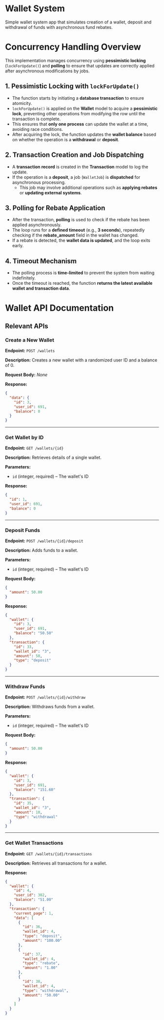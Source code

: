 # Wallet System
Simple wallet system app that simulates creation of a wallet, deposit and withdrawal of funds with asynchronous fund rebates.

# Concurrency Handling Overview
This implementation manages concurrency using **pessimistic locking** (`lockForUpdate()`) and **polling** to ensure that updates are correctly applied after asynchronous modifications by jobs.

## 1. Pessimistic Locking with `lockForUpdate()`
- The function starts by initiating a **database transaction** to ensure atomicity.
- `lockForUpdate()` is applied on the **Wallet** model to acquire a **pessimistic lock**, preventing other operations from modifying the row until the transaction is complete.
- This ensures that **only one process** can update the wallet at a time, avoiding race conditions.
- After acquiring the lock, the function updates the **wallet balance** based on whether the operation is a **withdrawal** or **deposit**.

## 2. Transaction Creation and Job Dispatching
- A **transaction record** is created in the **Transaction** model to log the update.
- If the operation is a **deposit**, a job (`WalletJob`) is **dispatched** for asynchronous processing.
  - This job may involve additional operations such as **applying rebates** or **updating external systems**.

## 3. Polling for Rebate Application
- After the transaction, **polling** is used to check if the rebate has been applied asynchronously.
- The loop runs for a **defined timeout** (e.g., **3 seconds**), repeatedly checking if the **rebate_amount** field in the wallet has changed.
- If a rebate is detected, the **wallet data is updated**, and the loop exits early.

## 4. Timeout Mechanism
- The polling process is **time-limited** to prevent the system from waiting indefinitely.
- Once the timeout is reached, the function **returns the latest available wallet and transaction data**.

#
# Wallet API Documentation

## **Relevant APIs**

### **Create a New Wallet**
**Endpoint:** `POST /wallets`

**Description:**
Creates a new wallet with a randomized user ID and a balance of 0.

**Request Body:**
_None_

**Response:**
```json
{
  "data": {
    "id": 3,
    "user_id": 691,
    "balance": 0
  }
}
```

---

### **Get Wallet by ID**
**Endpoint:** `GET /wallets/{id}`

**Description:**
Retrieves details of a single wallet.

**Parameters:**
- `id` (integer, required) – The wallet's ID

**Response:**
```json
{
  "id": 1,
  "user_id": 691,
  "balance": 0
}
```

---

### **Deposit Funds**
**Endpoint:** `POST /wallets/{id}/deposit`

**Description:**
Adds funds to a wallet.

**Parameters:**
- `id` (integer, required) – The wallet's ID

**Request Body:**
```json
{
  "amount": 50.00
}
```

**Response:**
```json
{
  "wallet": {
    "id": 3,
    "user_id": 691,
    "balance": "50.50"
  },
  "transaction": {
    "id": 33,
    "wallet_id": "3",
    "amount": 50,
    "type": "deposit"
  }
}
```

---

### **Withdraw Funds**
**Endpoint:** `POST /wallets/{id}/withdraw`

**Description:**
Withdraws funds from a wallet.

**Parameters:**
- `id` (integer, required) – The wallet's ID

**Request Body:**
```json
{
  "amount": 50.00
}
```

**Response:**
```json
{
  "wallet": {
    "id": 3,
    "user_id": 691,
    "balance": "151.60"
  },
  "transaction": {
    "id": 35,
    "wallet_id": "3",
    "amount": 10,
    "type": "withdrawal"
  }
}
```

---

### **Get Wallet Transactions**
**Endpoint:** `GET /wallets/{id}/transactions`

**Description:**
Retrieves all transactions for a wallet.

**Response:**
```json
{
  "wallet": {
    "id": 4,
    "user_id": 302,
    "balance": "51.00"
  },
  "transaction": {
    "current_page": 1,
    "data": [
      {
        "id": 36,
        "wallet_id": 4,
        "type": "deposit",
        "amount": "100.00"
      },
      {
        "id": 37,
        "wallet_id": 4,
        "type": "rebate",
        "amount": "1.00"
      },
      {
        "id": 38,
        "wallet_id": 4,
        "type": "withdrawal",
        "amount": "50.00"
      }
    ]
  }
}
```


